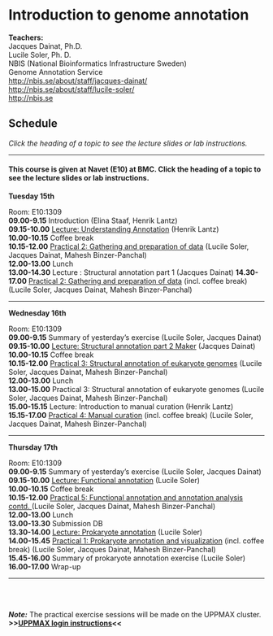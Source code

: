 # Introduction to genome annotation

**Teachers:**    
Jacques Dainat, Ph.D.  
Lucile Soler, Ph. D.  
NBIS (National Bioinformatics Infrastructure Sweden)    
Genome Annotation Service   
<http://nbis.se/about/staff/jacques-dainat/>    
<http://nbis.se/about/staff/lucile-soler/>  
<http://nbis.se>    

## Schedule

*Click the heading of a topic to see the lecture slides or lab instructions.*

<hr>

#### This course is given at Navet (E10) at BMC. Click the heading of a topic to see the lecture slides or lab instructions.

**Tuesday 15th** 

Room: E10:1309  
**09.00-9.15** Introduction (Elina Staaf, Henrik Lantz)  
**09.15-10.00** [Lecture: Understanding Annotation](slides/Annotation_course_may2017.ppt) (Henrik Lantz)  
**10.00-10.15** Coffee break  
**10.15-12.00** [Practical 2: Gathering and preparation of data](practical_session/ExcerciseEvidence) (Lucile Soler, Jacques Dainat, Mahesh Binzer-Panchal)  
**12.00-13.00** Lunch  
**13.00-14.30** Lecture : Structural annotation part 1  (Jacques Dainat)
**14.30-17.00** [Practical 2: Gathering and preparation of data](practical_session/ExcerciseEvidence) (incl. coffee break) (Lucile Soler, Jacques Dainat, Mahesh Binzer-Panchal)  

<hr>

**Wednesday 16th**

Room: E10:1309  
**09.00-9.15** Summary of yesterday’s exercise (Lucile Soler, Jacques Dainat)  
**09.15-10.00** [Lecture: Structural annotation part 2 Maker](slides/Structural_annotation_Jacques_HL.pptx) (Jacques Dainat)  
**10.00-10.15** Coffee break  
**10.15-12.00** [Practical 3: Structural annotation of eukaryote genomes](practical_session/ExerciseGeneBuilding) (Lucile Soler, Jacques Dainat, Mahesh Binzer-Panchal)  
**12.00-13.00** Lunch   
**13.00-15.00** Practical 3: Structural annotation of eukaryote genomes (Lucile Soler, Jacques Dainat, Mahesh Binzer-Panchal)  
**15.00-15.15** Lecture: Introduction to manual curation (Henrik Lantz)  
**15.15-17.00** [Practical 4: Manual curation](practical_session/ExerciseManCuration) (incl. coffee break) (Lucile Soler, Jacques Dainat, Mahesh Binzer-Panchal)  

<hr>

**Thursday 17th** 

Room: E10:1309  
**09.00-9.15** Summary of yesterday’s exercise (Lucile Soler, Jacques Dainat)  
**09.15-10.00** [Lecture: Functional annotation](slides/FunctionalAnnot_LS_11_05_2017.pdf) (Lucile Soler)  
**10.00-10.15** Coffee break  
**10.15-12.00** [Practical 5: Functional annotation and annotation analysis contd. ](practical_session/ExerciseFuncAnnotInterp) (Lucile Soler, Jacques Dainat, Mahesh Binzer-Panchal)  
**12.00-13.00** Lunch  
**13.00-13.30** Submission DB  
**13.30-14.00** [Lecture: Prokaryote annotation](slides/prokkaLS_08_05_2017_v2.pdf) (Lucile Soler)  
**14.00-15.45** [Practical 1: Prokaryote annotation and visualization](practical_session/prokka) (incl. coffee break) (Lucile Soler, Jacques Dainat, Mahesh Binzer-Panchal)  
**15.45-16.00**	Summary of prokaryote annotation exercise (Lucile Soler)  
**16.00-17.00** Wrap-up  

<hr>

<br/>
<br/>

***Note:***
The practical exercise sessions will be made on the UPPMAX cluster. **>>[UPPMAX login instructions](practical_session/LoginInstructions)<<**
